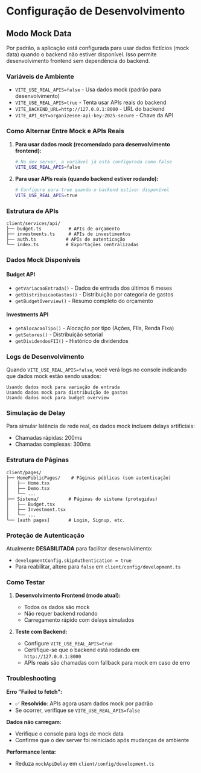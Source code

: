 # Configuração de Desenvolvimento

## Modo Mock Data

Por padrão, a aplicação está configurada para usar dados fictícios (mock data) quando o backend não estiver disponível. Isso permite desenvolvimento frontend sem dependência do backend.

### Variáveis de Ambiente

- `VITE_USE_REAL_APIS=false` - Usa dados mock (padrão para desenvolvimento)
- `VITE_USE_REAL_APIS=true` - Tenta usar APIs reais do backend
- `VITE_BACKEND_URL=http://127.0.0.1:8000` - URL do backend
- `VITE_API_KEY=organizesee-api-key-2025-secure` - Chave da API

### Como Alternar Entre Mock e APIs Reais

1. **Para usar dados mock (recomendado para desenvolvimento frontend):**
   ```bash
   # No dev server, a variável já está configurada como false
   VITE_USE_REAL_APIS=false
   ```

2. **Para usar APIs reais (quando backend estiver rodando):**
   ```bash
   # Configure para true quando o backend estiver disponível
   VITE_USE_REAL_APIS=true
   ```

### Estrutura de APIs

```
client/services/api/
├── budget.ts          # APIs de orçamento
├── investments.ts     # APIs de investimentos  
├── auth.ts           # APIs de autenticação
└── index.ts          # Exportações centralizadas
```

### Dados Mock Disponíveis

#### Budget API
- `getVariacaoEntrada()` - Dados de entrada dos últimos 6 meses
- `getDistribuicaoGastos()` - Distribuição por categoria de gastos
- `getBudgetOverview()` - Resumo completo do orçamento

#### Investments API
- `getAlocacaoTipo()` - Alocação por tipo (Ações, FIIs, Renda Fixa)
- `getSetores()` - Distribuição setorial
- `getDividendosFII()` - Histórico de dividendos

### Logs de Desenvolvimento

Quando `VITE_USE_REAL_APIS=false`, você verá logs no console indicando que dados mock estão sendo usados:

```
Usando dados mock para variação de entrada
Usando dados mock para distribuição de gastos
Usando dados mock para budget overview
```

### Simulação de Delay

Para simular latência de rede real, os dados mock incluem delays artificiais:
- Chamadas rápidas: 200ms
- Chamadas complexas: 300ms

### Estrutura de Páginas

```
client/pages/
├── HomePublicPages/    # Páginas públicas (sem autenticação)
│   ├── Home.tsx
│   ├── Demo.tsx
│   └── ...
├── Sistema/           # Páginas do sistema (protegidas)
│   ├── Budget.tsx
│   ├── Investment.tsx
│   └── ...
└── [auth pages]       # Login, Signup, etc.
```

### Proteção de Autenticação

Atualmente **DESABILITADA** para facilitar desenvolvimento:
- `developmentConfig.skipAuthentication = true`
- Para reabilitar, altere para `false` em `client/config/development.ts`

### Como Testar

1. **Desenvolvimento Frontend (modo atual):**
   - Todos os dados são mock
   - Não requer backend rodando
   - Carregamento rápido com delays simulados

2. **Teste com Backend:**
   - Configure `VITE_USE_REAL_APIS=true`
   - Certifique-se que o backend está rodando em `http://127.0.0.1:8000`
   - APIs reais são chamadas com fallback para mock em caso de erro

### Troubleshooting

**Erro "Failed to fetch":**
- ✅ **Resolvido**: APIs agora usam dados mock por padrão
- Se ocorrer, verifique se `VITE_USE_REAL_APIS=false`

**Dados não carregam:**
- Verifique o console para logs de mock data
- Confirme que o dev server foi reiniciado após mudanças de ambiente

**Performance lenta:**
- Reduza `mockApiDelay` em `client/config/development.ts`
